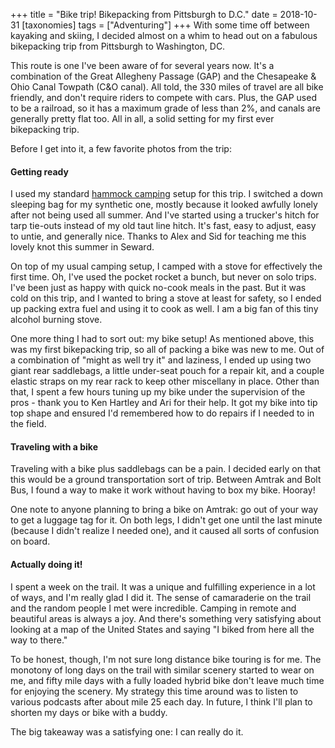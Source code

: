 +++
title = "Bike trip! Bikepacking from Pittsburgh to D.C."
date = 2018-10-31
[taxonomies]
tags = ["Adventuring"]
+++
With some time off between kayaking and skiing, I decided almost on a whim to head out on a fabulous bikepacking trip from Pittsburgh to Washington, DC.

This route is one I've been aware of for several years now. It's a combination of the Great Allegheny Passage (GAP) and the Chesapeake & Ohio Canal Towpath (C&O canal). All told, the 330 miles of travel are all bike friendly, and don't require riders to compete with cars. Plus, the GAP used to be a railroad, so it has a maximum grade of less than 2%, and canals are generally pretty flat too. All in all, a solid setting for my first ever bikepacking trip.

Before I get into it, a few favorite photos from the trip:

#### Getting ready

I used my standard [hammock
camping](@/posts/2018-04-28-hammock-camping-in-new-zealand.md) setup for
this trip. I switched a down sleeping bag for my synthetic one, mostly
because it looked awfully lonely after not being used all summer. And I've
started using a trucker's hitch for tarp tie-outs instead of my old taut
line hitch. It's fast, easy to adjust, easy to untie, and generally nice.
Thanks to Alex and Sid for teaching me this lovely knot this summer in
Seward.

On top of my usual camping setup, I camped with a stove for effectively the first time. Oh, I've used the pocket rocket a bunch, but never on solo trips. I've been just as happy with quick no-cook meals in the past. But it was cold on this trip, and I wanted to bring a stove at least for safety, so I ended up packing extra fuel and using it to cook as well. I am a big fan of this tiny alcohol burning stove.

One more thing I had to sort out: my bike setup! As mentioned above, this was my first bikepacking trip, so all of packing a bike was new to me. Out of a combination of "might as well try it" and laziness, I ended up using two giant rear saddlebags, a little under-seat pouch for a repair kit, and a couple elastic straps on my rear rack to keep other miscellany in place. Other than that, I spent a few hours tuning up my bike under the supervision of the pros - thank you to Ken Hartley and Ari for their help. It got my bike into tip top shape and ensured I'd remembered how to do repairs if I needed to in the field.

#### Traveling with a bike

Traveling with a bike plus saddlebags can be a pain. I decided early on that this would be a ground transportation sort of trip. Between Amtrak and Bolt Bus, I found a way to make it work without having to box my bike. Hooray!

One note to anyone planning to bring a bike on Amtrak: go out of your way to get a luggage tag for it. On both legs, I didn't get one until the last minute (because I didn't realize I needed one), and it caused all sorts of confusion on board.

#### Actually doing it!

I spent a week on the trail. It was a unique and fulfilling experience in a lot of ways, and I'm really glad I did it. The sense of camaraderie on the trail and the random people I met were incredible. Camping in remote and beautiful areas is always a joy. And there's something very satisfying about looking at a map of the United States and saying "I biked from here all the way to there."

To be honest, though, I'm not sure long distance bike touring is for me. The monotony of long days on the trail with similar scenery started to wear on me, and fifty mile days with a fully loaded hybrid bike don't leave much time for enjoying the scenery. My strategy this time around was to listen to various podcasts after about mile 25 each day. In future, I think I'll plan to shorten my days or bike with a buddy.

The big takeaway was a satisfying one: I can really do it.
